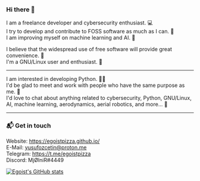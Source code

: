 ### Hi there 👋

I am a freelance developer and cybersecurity enthusiast. 💻                              
I try to develop and contribute to FOSS software as much as I can. 🔧                                   
I am improving myself on machine learning and AI. 🤖

I believe that the widespread use of free software will provide great convenience. 🌟                            
I'm a GNU/Linux user and enthusiast. 🐧                  

---

I am interested in developing Python. 👨‍💻                                    
I'd be glad to meet and work with people who have the same purpose as me. 🤝                     
I'd love to chat about anything related to cybersecurity, Python, GNU/Linux, AI, machine learning, aerodynamics, aerial robotics, and more... 💬                

---

### 📬 Get in touch

Website: https://egoistpizza.github.io/   
E-Mail: yusufozcetin@proton.me           
Telegram: https://t.me/egoistpizza   
Discord: MjØlniR#4449   

[![Egoist's GitHub stats](https://github-readme-stats.vercel.app/api?username=egoistpizza)](https://github.com/anuraghazra/github-readme-stats)
